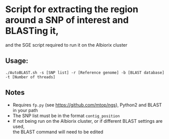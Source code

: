 # Script for extracting the region around a SNP of interest and BLASTing it,  
  and the SGE script required to run it on the Albiorix cluster

## Usage:
`./AutoBLAST.sh -s [SNP list] -r [Reference genome] -b [BLAST database] -t [Number of threads]`

## Notes
* Requires `fp.py` (see https://github.com/mtop/ngs), Python2 and BLAST in your path
* The SNP list must be in the format `contig_position`
* If not being run on the Albiorix cluster, or if different BLAST settings are used,  
  the BLAST command will need to be edited
